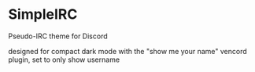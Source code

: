 # SimpleIRC
Pseudo-IRC theme for Discord

designed for compact dark mode with the "show me your name" vencord plugin, set to only show username
